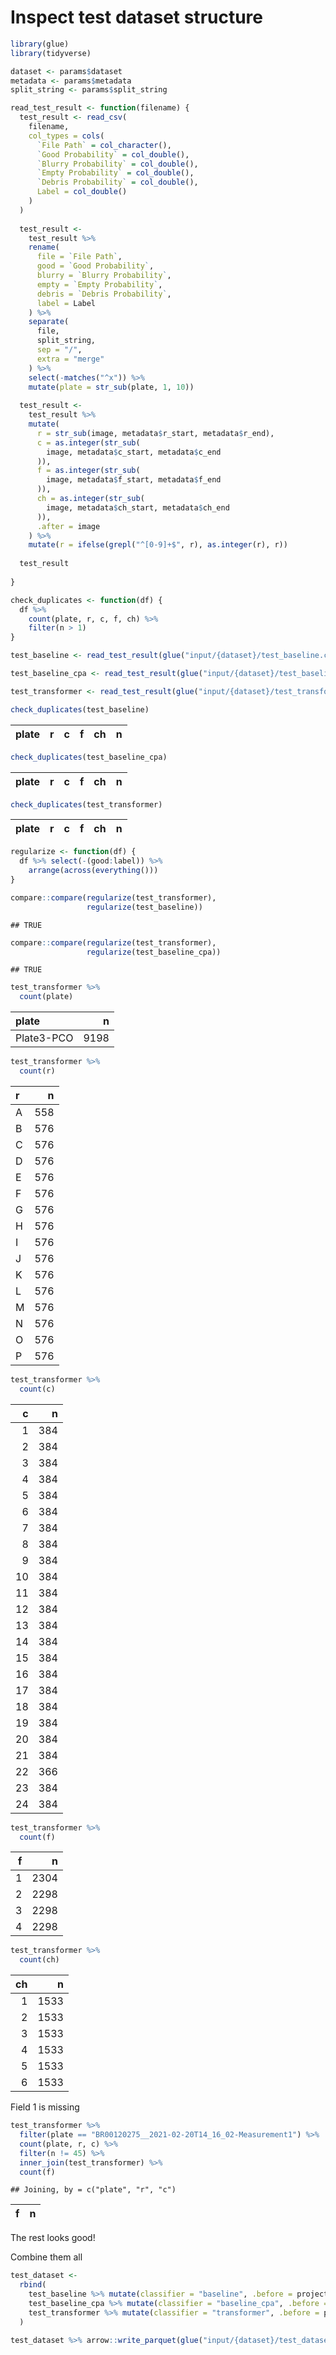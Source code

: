 Inspect test dataset structure
================

``` r
library(glue)
library(tidyverse)
```

``` r
dataset <- params$dataset
metadata <- params$metadata
split_string <- params$split_string
```

``` r
read_test_result <- function(filename) {
  test_result <- read_csv(
    filename,
    col_types = cols(
      `File Path` = col_character(),
      `Good Probability` = col_double(),
      `Blurry Probability` = col_double(),
      `Empty Probability` = col_double(),
      `Debris Probability` = col_double(),
      Label = col_double()
    )
  )
  
  test_result <-
    test_result %>%
    rename(
      file = `File Path`,
      good = `Good Probability`,
      blurry = `Blurry Probability`,
      empty = `Empty Probability`,
      debris = `Debris Probability`,
      label = Label
    ) %>%
    separate(
      file,
      split_string,
      sep = "/",
      extra = "merge"
    ) %>%
    select(-matches("^x")) %>%
    mutate(plate = str_sub(plate, 1, 10))
  
  test_result <-
    test_result %>%
    mutate(
      r = str_sub(image, metadata$r_start, metadata$r_end),
      c = as.integer(str_sub(
        image, metadata$c_start, metadata$c_end
      )),
      f = as.integer(str_sub(
        image, metadata$f_start, metadata$f_end
      )),
      ch = as.integer(str_sub(
        image, metadata$ch_start, metadata$ch_end
      )),
      .after = image
    ) %>%
    mutate(r = ifelse(grepl("^[0-9]+$", r), as.integer(r), r))
  
  test_result
  
}
```

``` r
check_duplicates <- function(df) {
  df %>%
    count(plate, r, c, f, ch) %>%
    filter(n > 1)
}
```

``` r
test_baseline <- read_test_result(glue("input/{dataset}/test_baseline.csv.gz"))

test_baseline_cpa <- read_test_result(glue("input/{dataset}/test_baseline_cpa.csv.gz"))

test_transformer <- read_test_result(glue("input/{dataset}/test_transformer.csv.gz"))
```

``` r
check_duplicates(test_baseline)
```

<div class="kable-table">

| plate | r   |   c |   f |  ch |   n |
|:------|:----|----:|----:|----:|----:|

</div>

``` r
check_duplicates(test_baseline_cpa)
```

<div class="kable-table">

| plate | r   |   c |   f |  ch |   n |
|:------|:----|----:|----:|----:|----:|

</div>

``` r
check_duplicates(test_transformer)
```

<div class="kable-table">

| plate | r   |   c |   f |  ch |   n |
|:------|:----|----:|----:|----:|----:|

</div>

``` r
regularize <- function(df) {
  df %>% select(-(good:label)) %>% 
    arrange(across(everything()))
}

compare::compare(regularize(test_transformer),
                 regularize(test_baseline))
```

    ## TRUE

``` r
compare::compare(regularize(test_transformer),
                 regularize(test_baseline_cpa))
```

    ## TRUE

``` r
test_transformer %>%
  count(plate)
```

<div class="kable-table">

| plate      |    n |
|:-----------|-----:|
| Plate3-PCO | 9198 |

</div>

``` r
test_transformer %>%
  count(r)
```

<div class="kable-table">

| r   |   n |
|:----|----:|
| A   | 558 |
| B   | 576 |
| C   | 576 |
| D   | 576 |
| E   | 576 |
| F   | 576 |
| G   | 576 |
| H   | 576 |
| I   | 576 |
| J   | 576 |
| K   | 576 |
| L   | 576 |
| M   | 576 |
| N   | 576 |
| O   | 576 |
| P   | 576 |

</div>

``` r
test_transformer %>%
  count(c)
```

<div class="kable-table">

|   c |   n |
|----:|----:|
|   1 | 384 |
|   2 | 384 |
|   3 | 384 |
|   4 | 384 |
|   5 | 384 |
|   6 | 384 |
|   7 | 384 |
|   8 | 384 |
|   9 | 384 |
|  10 | 384 |
|  11 | 384 |
|  12 | 384 |
|  13 | 384 |
|  14 | 384 |
|  15 | 384 |
|  16 | 384 |
|  17 | 384 |
|  18 | 384 |
|  19 | 384 |
|  20 | 384 |
|  21 | 384 |
|  22 | 366 |
|  23 | 384 |
|  24 | 384 |

</div>

``` r
test_transformer %>%
  count(f)
```

<div class="kable-table">

|   f |    n |
|----:|-----:|
|   1 | 2304 |
|   2 | 2298 |
|   3 | 2298 |
|   4 | 2298 |

</div>

``` r
test_transformer %>%
  count(ch)
```

<div class="kable-table">

|  ch |    n |
|----:|-----:|
|   1 | 1533 |
|   2 | 1533 |
|   3 | 1533 |
|   4 | 1533 |
|   5 | 1533 |
|   6 | 1533 |

</div>

Field 1 is missing

``` r
test_transformer %>%
  filter(plate == "BR00120275__2021-02-20T14_16_02-Measurement1") %>%
  count(plate, r, c) %>%
  filter(n != 45) %>%
  inner_join(test_transformer) %>%
  count(f)
```

    ## Joining, by = c("plate", "r", "c")

<div class="kable-table">

|   f |   n |
|----:|----:|

</div>

The rest looks good!

Combine them all

``` r
test_dataset <-
  rbind(
    test_baseline %>% mutate(classifier = "baseline", .before = project),
    test_baseline_cpa %>% mutate(classifier = "baseline_cpa", .before = project),
    test_transformer %>% mutate(classifier = "transformer", .before = project)
  )
```

``` r
test_dataset %>% arrow::write_parquet(glue("input/{dataset}/test_dataset.parquet"))
```
